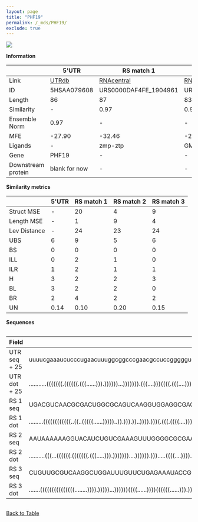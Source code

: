 ```yaml
---
layout: page
title: "PHF19"
permalink: /_mds/PHF19/
exclude: true
---
```




![](../../alns_9.28.22/aln_5HSAA079608_0.992.png?raw=true)


**Information**

| | 5'UTR       | RS match 1   | RS match 2  | RS match 3 |
| ---- | ----------- | ----------- | ----------- | ----------- |
| Link | <a href="http://utrdb.ba.itb.cnr.it/getutr/5HSAA079608/1" target="_blank" rel="noopener noreferrer">UTRdb</a>   | <a href="https://rnacentral.org/rna/URS0000DAF4FE/1904961" target="_blank" rel="noopener noreferrer">RNAcentral</a>     |<a href="https://rnacentral.org/rna/URS0000D67EE2/12908" target="_blank" rel="noopener noreferrer">RNAcentral</a>  | <a href="https://rnacentral.org/rna/URS0000C49B47/1111077" target="_blank" rel="noopener noreferrer">RNAcentral</a>   |
| ID | 5HSAA079608     | URS0000DAF4FE_1904961     | URS0000D67EE2_12908     | URS0000C49B47_1111077     |
| Length | 86     |  87    | 83   |  88    |
| Similarity | - | 0.97 | 0.96 | 0.97 |
| Ensemble Norm | 0.97 | - | - | - |
| MFE | -27.90 | -32.46 | -26.85 | -18.73 |
| Ligands | - | zmp-ztp | GMP | TPP |
| Gene | PHF19 | - | - | - |
| Downstream protein | blank for now    |    -    | -  | - |


**Similarity metrics**

| | 5'UTR       | RS match 1   | RS match 2  | RS match 3 |
| ---- | ----------- | ----------- | ----------- | ----------- |
| Struct MSE | - | 20 | 4 | 9 |
| Length MSE | - | 1 | 9 | 4 |
| Lev Distance | - | 24 | 23 | 24 |
| UBS| 6 | 9 | 5 | 6 |
| BS | 0 | 0 | 0 | 0 |
| ILL | 0 | 2 | 1 | 0 |
| ILR | 1 | 2 | 1 | 1 |
| H | 3 | 2 | 2 | 3 |
| BL | 3 | 2 | 2 | 0 |
| BR | 2 | 4 | 2 | 2 |
| UN | 0.14 | 0.10 | 0.20 | 0.15 |

**Sequences**


<div style="overflow-x:auto;">

<table>
<colgroup>
<col width="30%" />
<col width="70%" />
</colgroup>
<thead>
<tr class="header">
<th>Field</th>
<th>Description</th>
</tr>
</thead>
<tbody>
<tr>
<td markdown="span">UTR seq + 25 </td>
<td markdown="span"> uuuucgaaaucucccugaacuuuggcggcccgaacgccuccgggggugucaggggaagcugATGCTGGTCTTGGTAATCCGTGGTC </td>
</tr>
<tr>
<td markdown="span">UTR dot + 25  </td>
<td markdown="span"> ...........(((((((.((((((.(((......))).))))))...))))))).(((....)))((((.(((....))).))))
</td>
</tr>


<tr>
<td markdown="span">RS 1 seq </td>
<td markdown="span"> UGACGUCAACGCGACUGGCGCAGUCAAGGUGGAGGCGACCACCGGGGAGCGACCGUAGUCCGCGCACCGCGCGCCUGGGUGUUCGGG
</td>
</tr>


<tr>
<td markdown="span">RS 1 dot </td>
<td markdown="span"> .........((((((((((((..((..(((((......)))))..)).))).))..)))).)))(.(((.((((....)))).))))
</td>
</tr>


<tr>
<td markdown="span">RS 2 seq </td>
<td markdown="span"> AAUAAAAAAGGUACAUCUGUCGAAAGUUUGGGGCGCGAAGCCGCGGAUUUAAUACGACAGCUGCGAUGAGCGGGCUACCGUGG
</td>
</tr>


<tr>
<td markdown="span">RS 2 dot </td>
<td markdown="span"> ..........(((...((((((.(((((((.(((.....))).)))))))....)))))).))).....((((....))))..
</td>
</tr>


<tr>
<td markdown="span">RS 3 seq </td>
<td markdown="span"> CUGUUGCGUCAAGGCUGGAUUUGUUCUGAGAAAUACCGGUGAACUUGAUCUGGAUAAUGCCAGCGAAAGGAUAUGCUUCUUGAAGACU
</td>
</tr>


<tr>
<td markdown="span">RS 3 dot </td>
<td markdown="span"> .......(((((((((((((((........)))).)))))...))))))((((......))))((((((......))).)))......
</td>
</tr>

</tbody>
</table>


</div>


[Back to Table](../../display)
